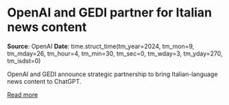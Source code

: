 # OpenAI and GEDI partner for Italian news content

**Source**: OpenAI
**Date**: time.struct_time(tm_year=2024, tm_mon=9, tm_mday=26, tm_hour=4, tm_min=30, tm_sec=0, tm_wday=3, tm_yday=270, tm_isdst=0)

OpenAI and GEDI announce strategic partnership to bring Italian-language news content to ChatGPT.

[Read more](https://openai.com/index/gedi)
